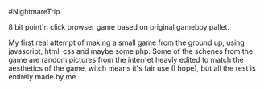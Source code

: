 #NightmareTrip

8 bit point'n click browser game based on original gameboy pallet.

My first real attempt of making a small game from the ground up, using javascript, html, css and maybe some php. Some of the schenes from the game are random pictures from the internet heavly edited to match the aesthetics of the game, witch means it's fair use (I hope), but all the rest is entirely made by me.
